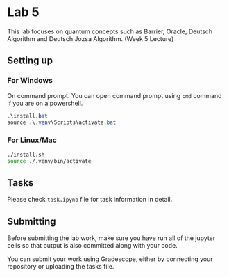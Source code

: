 # Lab 5

This lab focuses on quantum concepts such as Barrier, Oracle, Deutsch Algorithm and Deutsch Jozsa Algorithm. (Week 5 Lecture)

## Setting up

### For Windows

On command prompt. You can open command prompt using `cmd` command if you are on a powershell.

```powershell
.\install.bat
source .\.venv\Scripts\activate.bat
```

### For Linux/Mac

```bash
./install.sh
source ./.venv/bin/activate
```

## Tasks

Please check `task.ipynb` file for task information in detail.

## Submitting

Before submitting the lab work, make sure you have run all of the jupyter cells so that output is also committed along with your code.

You can submit your work using Gradescope, either by connecting your repository or uploading the tasks file.
